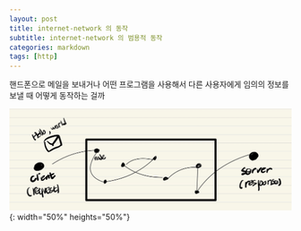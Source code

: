 ```yaml
---
layout: post
title: internet-network 의 동작
subtitle: internet-network 의 범용적 동작
categories: markdown
tags: [http]
---
```


핸드폰으로 메일을 보내거나 어떤 프로그램을 사용해서 다른 사용자에게 임의의 정보를 보낼 때
어떻게 동작하는 걸까

![img01](./image/http_organize/img_01.png){: width="50%" heights="50%"}